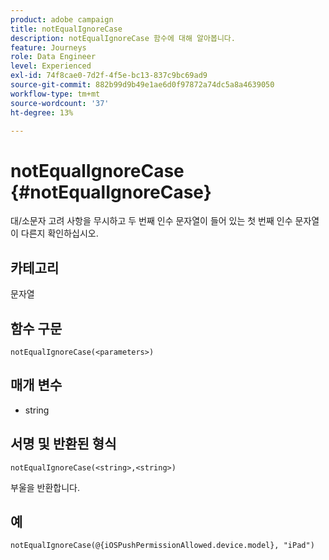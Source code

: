 ```yaml
---
product: adobe campaign
title: notEqualIgnoreCase
description: notEqualIgnoreCase 함수에 대해 알아봅니다.
feature: Journeys
role: Data Engineer
level: Experienced
exl-id: 74f8cae0-7d2f-4f5e-bc13-837c9bc69ad9
source-git-commit: 882b99d9b49e1ae6d0f97872a74dc5a8a4639050
workflow-type: tm+mt
source-wordcount: '37'
ht-degree: 13%

---
```


# notEqualIgnoreCase {#notEqualIgnoreCase}

대/소문자 고려 사항을 무시하고 두 번째 인수 문자열이 들어 있는 첫 번째 인수 문자열이 다른지 확인하십시오.

## 카테고리

문자열

## 함수 구문

`notEqualIgnoreCase(<parameters>)`

## 매개 변수

* string

## 서명 및 반환된 형식

`notEqualIgnoreCase(<string>,<string>)`

부울을 반환합니다.

## 예

`notEqualIgnoreCase(@{iOSPushPermissionAllowed.device.model}, "iPad")`
